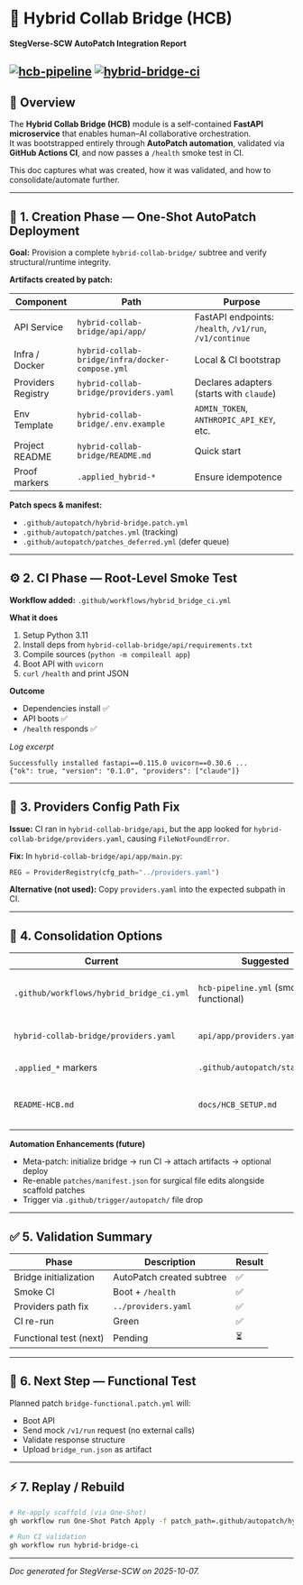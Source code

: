 # 🧠 Hybrid Collab Bridge (HCB)

**StegVerse-SCW AutoPatch Integration Report**

[![hcb-pipeline](https://github.com/StegVerse/StegVerse-SCW/actions/workflows/hcb-pipeline.yml/badge.svg)](https://github.com/StegVerse/StegVerse-SCW/actions/workflows/hcb-pipeline.yml)
[![hybrid-bridge-ci](https://github.com/StegVerse/StegVerse-SCW/actions/workflows/hybrid_bridge_ci.yml/badge.svg)](https://github.com/StegVerse/StegVerse-SCW/actions/workflows/hybrid_bridge_ci.yml)
---

## 📘 Overview

The **Hybrid Collab Bridge (HCB)** module is a self-contained **FastAPI microservice** that enables human–AI collaborative orchestration.  
It was bootstrapped entirely through **AutoPatch automation**, validated via **GitHub Actions CI**, and now passes a `/health` smoke test in CI.

This doc captures what was created, how it was validated, and how to consolidate/automate further.

---

## 🧩 1. Creation Phase — One-Shot AutoPatch Deployment

**Goal:** Provision a complete `hybrid-collab-bridge/` subtree and verify structural/runtime integrity.

**Artifacts created by patch:**

| Component | Path | Purpose |
|---|---|---|
| API Service | `hybrid-collab-bridge/api/app/` | FastAPI endpoints: `/health`, `/v1/run`, `/v1/continue` |
| Infra / Docker | `hybrid-collab-bridge/infra/docker-compose.yml` | Local & CI bootstrap |
| Providers Registry | `hybrid-collab-bridge/providers.yaml` | Declares adapters (starts with `claude`) |
| Env Template | `hybrid-collab-bridge/.env.example` | `ADMIN_TOKEN`, `ANTHROPIC_API_KEY`, etc. |
| Project README | `hybrid-collab-bridge/README.md` | Quick start |
| Proof markers | `.applied_hybrid-*` | Ensure idempotence |

**Patch specs & manifest:**
- `.github/autopatch/hybrid-bridge.patch.yml`
- `.github/autopatch/patches.yml` (tracking)  
- `.github/autopatch/patches_deferred.yml` (defer queue)

---

## ⚙️ 2. CI Phase — Root-Level Smoke Test

**Workflow added:** `.github/workflows/hybrid_bridge_ci.yml`

**What it does**
1) Setup Python 3.11  
2) Install deps from `hybrid-collab-bridge/api/requirements.txt`  
3) Compile sources (`python -m compileall app`)  
4) Boot API with `uvicorn`  
5) `curl` `/health` and print JSON

**Outcome**
- Dependencies install ✅  
- API boots ✅  
- `/health` responds ✅  

_Log excerpt_
```
Successfully installed fastapi==0.115.0 uvicorn==0.30.6 ...
{"ok": true, "version": "0.1.0", "providers": ["claude"]}
```

---

## 🧭 3. Providers Config Path Fix

**Issue:** CI ran in `hybrid-collab-bridge/api`, but the app looked for
`hybrid-collab-bridge/providers.yaml`, causing `FileNotFoundError`.

**Fix:** In `hybrid-collab-bridge/api/app/main.py`:
```python
REG = ProviderRegistry(cfg_path="../providers.yaml")
```

**Alternative (not used):** Copy `providers.yaml` into the expected subpath in CI.

---

## 🔄 4. Consolidation Options

| Current | Suggested | Why |
|---|---|---|
| `.github/workflows/hybrid_bridge_ci.yml` | `hcb-pipeline.yml` (smoke + functional) | One workflow to rule them all |
| `hybrid-collab-bridge/providers.yaml` | `api/app/providers.yaml` | No relative path ambiguity |
| `.applied_*` markers | `.github/autopatch/status/hcb/` | Centralized patch-state |
| `README-HCB.md` | `docs/HCB_SETUP.md` | Standardize docs location once stable |

**Automation Enhancements (future)**
- Meta-patch: initialize bridge → run CI → attach artifacts → optional deploy
- Re-enable `patches/manifest.json` for surgical file edits alongside scaffold patches
- Trigger via `.github/trigger/autopatch/` file drop

---

## ✅ 5. Validation Summary

| Phase | Description | Result |
|---|---|---|
| Bridge initialization | AutoPatch created subtree | ✅ |
| Smoke CI | Boot + `/health` | ✅ |
| Providers path fix | `../providers.yaml` | ✅ |
| CI re-run | Green | ✅ |
| Functional test (next) | Pending | ⏳ |

---

## 🧪 6. Next Step — Functional Test

Planned patch `bridge-functional.patch.yml` will:
- Boot API
- Send mock `/v1/run` request (no external calls)
- Validate response structure
- Upload `bridge_run.json` as artifact

---

## ⚡ 7. Replay / Rebuild

```bash
# Re-apply scaffold (via One-Shot)
gh workflow run One-Shot Patch Apply -f patch_path=.github/autopatch/hybrid-bridge.patch.yml

# Run CI validation
gh workflow run hybrid-bridge-ci
```

---
_Doc generated for StegVerse-SCW on 2025-10-07._
